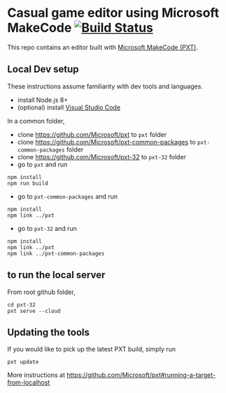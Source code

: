 # Casual game editor using Microsoft MakeCode [![Build Status](https://travis-ci.org/Microsoft/pxt-32.svg?branch=master)](https://travis-ci.org/Microsoft/pxt-32)

This repo contains an editor built with [Microsoft MakeCode (PXT)](https://github.com/Microsoft/pxt). 

## Local Dev setup

These instructions assume familiarity with dev tools and languages.

* install Node.js 8+
* (optional) install [Visual Studio Code](https://code.visualstudio.com/)

In a common folder,

* clone https://github.com/Microsoft/pxt to ``pxt`` folder
* clone https://github.com/Microsoft/pxt-common-packages to ``pxt-common-packages`` folder
* clone https://github.com/Microsoft/pxt-32 to ``pxt-32`` folder
* go to ``pxt`` and run

```
npm install
npm run build
```

* go to ``pxt-common-packages`` and run

```
npm install
npm link ../pxt
```

* go to ``pxt-32`` and run

```
npm install
npm link ../pxt
npm link ../pxt-common-packages
```

## to run the local server

From root github folder,

```
cd pxt-32
pxt serve --cloud
```

## Updating the tools

If you would like to pick up the latest PXT build, simply run
```
pxt update
```

More instructions at https://github.com/Microsoft/pxt#running-a-target-from-localhost 
